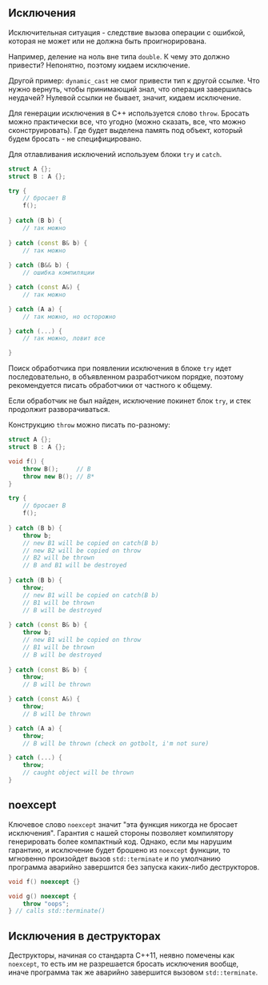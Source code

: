 ## Исключения

Исключительная ситуация - следствие вызова операции с ошибкой, которая не может или не должна быть проигнорирована.

Например, деление на ноль вне типа `double`. К чему это должно привести? Непонятно, поэтому кидаем исключение.

Другой пример: `dynamic_cast` не смог привести тип к другой ссылке. Что нужно вернуть, чтобы принимающий знал, что операция завершилась неудачей? Нулевой ссылки не бывает, значит, кидаем исключение.

Для генерации исключения в C++ используется слово `throw`. Бросать можно практически все, что угодно (можно сказать, все, что можно сконструировать). Где будет выделена память под объект, который будем бросать - не специфицировано.

Для отлавливания исключений используем блоки `try` и `catch`.

```cpp
struct A {};
struct B : A {};

try {
    // бросает B
    f();
    
} catch (B b) {
    // так можно
    
} catch (const B& b) {
    // так можно
    
} catch (B&& b) {
    // ошибка компиляции

} catch (const A&) {
    // так можно

} catch (A a) {
    // так можно, но осторожно

} catch (...) {
    // так можно, ловит все

}
```

Поиск обработчика при появлении исключения в блоке `try` идет последовательно, в объявленном разработчиком порядке, поэтому рекомендуется писать обработчики от частного к общему.

Если обработчик не был найден, исключение покинет блок `try`, и стек продолжит разворачиваться.

Конструкцию `throw` можно писать по-разному:

```cpp
struct A {};
struct B : A {};

void f() {
    throw B();     // B
    throw new B(); // B*
}

try {
    // бросает B
    f();
    
} catch (B b) {
    throw b;
    // new B1 will be copied on catch(B b)
    // new B2 will be copied on throw
    // B2 will be thrown
    // B and B1 will be destroyed
    
} catch (B b) {
    throw;
    // new B1 will be copied on catch(B b)
    // B1 will be thrown
    // B will be destroyed
    
} catch (const B& b) {
    throw b;
    // new B1 will be copied on throw
    // B1 will be thrown
    // B will be destroyed
    
} catch (const B& b) {
    throw;
    // B will be thrown

} catch (const A&) {
    throw;
    // B will be thrown

} catch (A a) {
    throw;
    // B will be thrown (check on gotbolt, i'm not sure)

} catch (...) {
    throw;
    // caught object will be thrown
}

```

## noexcept

Ключевое слово `noexcept` значит "эта функция никогда не бросает исключения". Гарантия с нашей стороны позволяет компилятору генерировать более компактный код. Однако, если мы нарушим гарантию, и исключение будет брошено из `noexcept` функции, то мгновенно произойдет вызов `std::terminate` и по умолчанию программа аварийно завершится без запуска каких-либо деструкторов.

```cpp
void f() noexcept {}

void g() noexcept {
    throw "oops";
} // calls std::terminate()
```

## Исключения в деструкторах

Деструкторы, начиная со стандарта C++11, неявно помечены как `noexcept`, то есть им не разрешается бросать исключения вообще, иначе программа так же аварийно завершится вызовом `std::terminate`.
